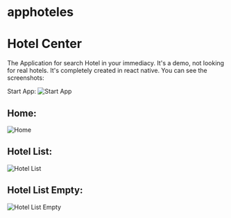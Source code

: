 # apphoteles

<h1>Hotel Center</h1>
The Application for search Hotel in your immediacy. It's a demo, not looking for real hotels.
It's completely created in react native.
You can see the screenshots:

Start App:
![Start App](https://i.imgur.com/jT9Bx6R.png)

<h2>Home:</h2>

![Home](blob:https://imgur.com/eef79074-8b18-4029-96b2-13395994214b)

<h2>Hotel List:</h2>

![Hotel List](https://i.imgur.com/R6Vx42m.png)

<h2>Hotel List Empty:</h2>

![Hotel List Empty](https://i.imgur.com/SIZrxB9.png)




